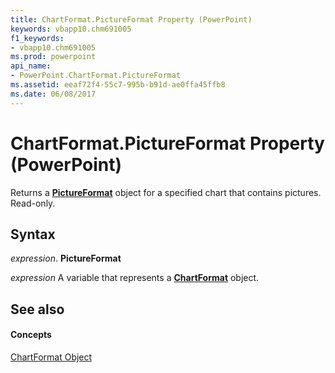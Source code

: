 ```yaml
---
title: ChartFormat.PictureFormat Property (PowerPoint)
keywords: vbapp10.chm691005
f1_keywords:
- vbapp10.chm691005
ms.prod: powerpoint
api_name:
- PowerPoint.ChartFormat.PictureFormat
ms.assetid: eeaf72f4-55c7-995b-b91d-ae0ffa45ffb8
ms.date: 06/08/2017
---
```



# ChartFormat.PictureFormat Property (PowerPoint)

Returns a  **[PictureFormat](PowerPoint.PictureFormat.md)** object for a specified chart that contains pictures. Read-only.


## Syntax

 _expression_. **PictureFormat**

 _expression_ A variable that represents a **[ChartFormat](PowerPoint.ChartFormat.md)** object.


## See also


#### Concepts


[ChartFormat Object](PowerPoint.ChartFormat.md)

